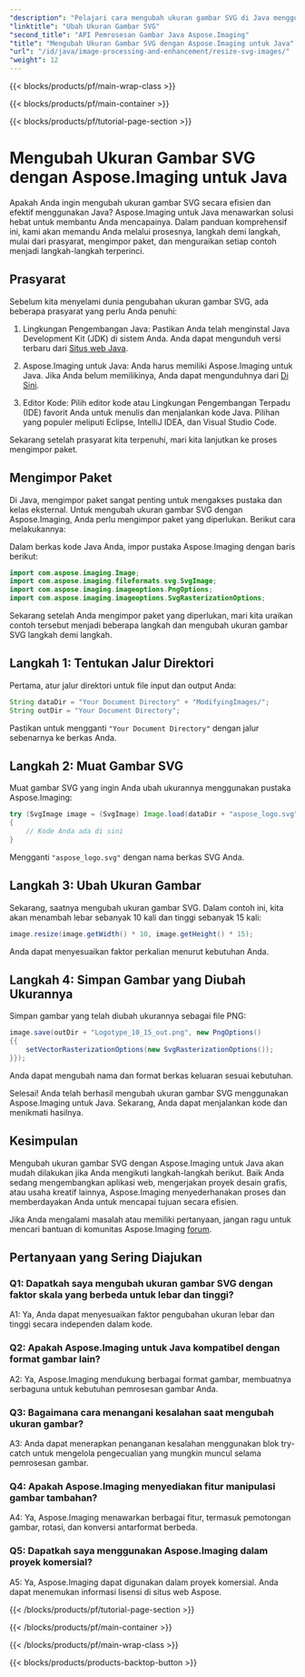 ```yaml
---
"description": "Pelajari cara mengubah ukuran gambar SVG di Java menggunakan Aspose.Imaging untuk Java. Panduan langkah demi langkah untuk pemrosesan gambar yang efisien."
"linktitle": "Ubah Ukuran Gambar SVG"
"second_title": "API Pemrosesan Gambar Java Aspose.Imaging"
"title": "Mengubah Ukuran Gambar SVG dengan Aspose.Imaging untuk Java"
"url": "/id/java/image-processing-and-enhancement/resize-svg-images/"
"weight": 12
---
```


{{< blocks/products/pf/main-wrap-class >}}

{{< blocks/products/pf/main-container >}}

{{< blocks/products/pf/tutorial-page-section >}}

# Mengubah Ukuran Gambar SVG dengan Aspose.Imaging untuk Java

Apakah Anda ingin mengubah ukuran gambar SVG secara efisien dan efektif menggunakan Java? Aspose.Imaging untuk Java menawarkan solusi hebat untuk membantu Anda mencapainya. Dalam panduan komprehensif ini, kami akan memandu Anda melalui prosesnya, langkah demi langkah, mulai dari prasyarat, mengimpor paket, dan menguraikan setiap contoh menjadi langkah-langkah terperinci.

## Prasyarat

Sebelum kita menyelami dunia pengubahan ukuran gambar SVG, ada beberapa prasyarat yang perlu Anda penuhi:

1. Lingkungan Pengembangan Java: Pastikan Anda telah menginstal Java Development Kit (JDK) di sistem Anda. Anda dapat mengunduh versi terbaru dari [Situs web Java](https://www.oracle.com/java/technologies/javase-downloads).

2. Aspose.Imaging untuk Java: Anda harus memiliki Aspose.Imaging untuk Java. Jika Anda belum memilikinya, Anda dapat mengunduhnya dari [Di Sini](https://releases.aspose.com/imaging/java/).

3. Editor Kode: Pilih editor kode atau Lingkungan Pengembangan Terpadu (IDE) favorit Anda untuk menulis dan menjalankan kode Java. Pilihan yang populer meliputi Eclipse, IntelliJ IDEA, dan Visual Studio Code.

Sekarang setelah prasyarat kita terpenuhi, mari kita lanjutkan ke proses mengimpor paket.

## Mengimpor Paket

Di Java, mengimpor paket sangat penting untuk mengakses pustaka dan kelas eksternal. Untuk mengubah ukuran gambar SVG dengan Aspose.Imaging, Anda perlu mengimpor paket yang diperlukan. Berikut cara melakukannya:

Dalam berkas kode Java Anda, impor pustaka Aspose.Imaging dengan baris berikut:

```java
import com.aspose.imaging.Image;
import com.aspose.imaging.fileformats.svg.SvgImage;
import com.aspose.imaging.imageoptions.PngOptions;
import com.aspose.imaging.imageoptions.SvgRasterizationOptions;
```

Sekarang setelah Anda mengimpor paket yang diperlukan, mari kita uraikan contoh tersebut menjadi beberapa langkah dan mengubah ukuran gambar SVG langkah demi langkah.


## Langkah 1: Tentukan Jalur Direktori

Pertama, atur jalur direktori untuk file input dan output Anda:

```java
String dataDir = "Your Document Directory" + "ModifyingImages/";
String outDir = "Your Document Directory";
```

Pastikan untuk mengganti `"Your Document Directory"` dengan jalur sebenarnya ke berkas Anda.

## Langkah 2: Muat Gambar SVG

Muat gambar SVG yang ingin Anda ubah ukurannya menggunakan pustaka Aspose.Imaging:

```java
try (SvgImage image = (SvgImage) Image.load(dataDir + "aspose_logo.svg"))
{
    // Kode Anda ada di sini
}
```

Mengganti `"aspose_logo.svg"` dengan nama berkas SVG Anda.

## Langkah 3: Ubah Ukuran Gambar

Sekarang, saatnya mengubah ukuran gambar SVG. Dalam contoh ini, kita akan menambah lebar sebanyak 10 kali dan tinggi sebanyak 15 kali:

```java
image.resize(image.getWidth() * 10, image.getHeight() * 15);
```

Anda dapat menyesuaikan faktor perkalian menurut kebutuhan Anda.

## Langkah 4: Simpan Gambar yang Diubah Ukurannya

Simpan gambar yang telah diubah ukurannya sebagai file PNG:

```java
image.save(outDir + "Logotype_10_15_out.png", new PngOptions()
{{
    setVectorRasterizationOptions(new SvgRasterizationOptions());
}});
```

Anda dapat mengubah nama dan format berkas keluaran sesuai kebutuhan.

Selesai! Anda telah berhasil mengubah ukuran gambar SVG menggunakan Aspose.Imaging untuk Java. Sekarang, Anda dapat menjalankan kode dan menikmati hasilnya.

## Kesimpulan

Mengubah ukuran gambar SVG dengan Aspose.Imaging untuk Java akan mudah dilakukan jika Anda mengikuti langkah-langkah berikut. Baik Anda sedang mengembangkan aplikasi web, mengerjakan proyek desain grafis, atau usaha kreatif lainnya, Aspose.Imaging menyederhanakan proses dan memberdayakan Anda untuk mencapai tujuan secara efisien.

Jika Anda mengalami masalah atau memiliki pertanyaan, jangan ragu untuk mencari bantuan di komunitas Aspose.Imaging [forum](https://forum.aspose.com/).

## Pertanyaan yang Sering Diajukan

### Q1: Dapatkah saya mengubah ukuran gambar SVG dengan faktor skala yang berbeda untuk lebar dan tinggi?

A1: Ya, Anda dapat menyesuaikan faktor pengubahan ukuran lebar dan tinggi secara independen dalam kode.

### Q2: Apakah Aspose.Imaging untuk Java kompatibel dengan format gambar lain?

A2: Ya, Aspose.Imaging mendukung berbagai format gambar, membuatnya serbaguna untuk kebutuhan pemrosesan gambar Anda.

### Q3: Bagaimana cara menangani kesalahan saat mengubah ukuran gambar?

A3: Anda dapat menerapkan penanganan kesalahan menggunakan blok try-catch untuk mengelola pengecualian yang mungkin muncul selama pemrosesan gambar.

### Q4: Apakah Aspose.Imaging menyediakan fitur manipulasi gambar tambahan?

A4: Ya, Aspose.Imaging menawarkan berbagai fitur, termasuk pemotongan gambar, rotasi, dan konversi antarformat berbeda.

### Q5: Dapatkah saya menggunakan Aspose.Imaging dalam proyek komersial?

A5: Ya, Aspose.Imaging dapat digunakan dalam proyek komersial. Anda dapat menemukan informasi lisensi di situs web Aspose.

{{< /blocks/products/pf/tutorial-page-section >}}

{{< /blocks/products/pf/main-container >}}

{{< /blocks/products/pf/main-wrap-class >}}

{{< blocks/products/products-backtop-button >}}